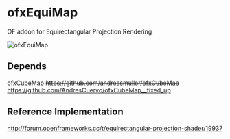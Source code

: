 # ofxEquiMap
OF addon for Equirectangular Projection Rendering

![ofxEquiMap](https://raw.githubusercontent.com/hanasaan/ofxEquiMap/master/example/bin/data/equimap2.jpg)

## Depends
ofxCubeMap ~~https://github.com/andreasmuller/ofxCubeMap~~ https://github.com/AndresCuervo/ofxCubeMap__fixed_up

## Reference Implementation
http://forum.openframeworks.cc/t/equirectangular-projection-shader/19937
